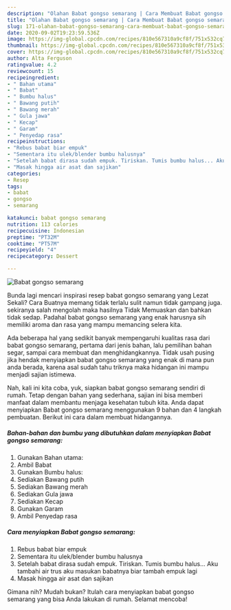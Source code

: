 ```yaml
---
description: "Olahan Babat gongso semarang | Cara Membuat Babat gongso semarang Yang Enak Dan Lezat"
title: "Olahan Babat gongso semarang | Cara Membuat Babat gongso semarang Yang Enak Dan Lezat"
slug: 171-olahan-babat-gongso-semarang-cara-membuat-babat-gongso-semarang-yang-enak-dan-lezat
date: 2020-09-02T19:23:59.536Z
image: https://img-global.cpcdn.com/recipes/810e567310a9cf8f/751x532cq70/babat-gongso-semarang-foto-resep-utama.jpg
thumbnail: https://img-global.cpcdn.com/recipes/810e567310a9cf8f/751x532cq70/babat-gongso-semarang-foto-resep-utama.jpg
cover: https://img-global.cpcdn.com/recipes/810e567310a9cf8f/751x532cq70/babat-gongso-semarang-foto-resep-utama.jpg
author: Alta Ferguson
ratingvalue: 4.2
reviewcount: 15
recipeingredient:
- " Bahan utama"
- " Babat"
- " Bumbu halus"
- " Bawang putih"
- " Bawang merah"
- " Gula jawa"
- " Kecap"
- " Garam"
- " Penyedap rasa"
recipeinstructions:
- "Rebus babat biar empuk"
- "Sementara itu ulek/blender bumbu halusnya"
- "Setelah babat dirasa sudah empuk. Tiriskan. Tumis bumbu halus... Aku tambahi air trus aku masukan babatnya biar tambah empuk lagi"
- "Masak hingga air asat dan sajikan"
categories:
- Resep
tags:
- babat
- gongso
- semarang

katakunci: babat gongso semarang 
nutrition: 113 calories
recipecuisine: Indonesian
preptime: "PT32M"
cooktime: "PT57M"
recipeyield: "4"
recipecategory: Dessert

---
```



![Babat gongso semarang](https://img-global.cpcdn.com/recipes/810e567310a9cf8f/751x532cq70/babat-gongso-semarang-foto-resep-utama.jpg)

Bunda lagi mencari inspirasi resep babat gongso semarang yang Lezat Sekali? Cara Buatnya memang tidak terlalu sulit namun tidak gampang juga. sekiranya salah mengolah maka hasilnya Tidak Memuaskan dan bahkan tidak sedap. Padahal babat gongso semarang yang enak harusnya sih memiliki aroma dan rasa yang mampu memancing selera kita.

Ada beberapa hal yang sedikit banyak mempengaruhi kualitas rasa dari babat gongso semarang, pertama dari jenis bahan, lalu pemilihan bahan segar, sampai cara membuat dan menghidangkannya. Tidak usah pusing jika hendak menyiapkan babat gongso semarang yang enak di mana pun anda berada, karena asal sudah tahu triknya maka hidangan ini mampu menjadi sajian istimewa.




Nah, kali ini kita coba, yuk, siapkan babat gongso semarang sendiri di rumah. Tetap dengan bahan yang sederhana, sajian ini bisa memberi manfaat dalam membantu menjaga kesehatan tubuh kita. Anda dapat menyiapkan Babat gongso semarang menggunakan 9 bahan dan 4 langkah pembuatan. Berikut ini cara dalam membuat hidangannya.

<!--inarticleads1-->

##### Bahan-bahan dan bumbu yang dibutuhkan dalam menyiapkan Babat gongso semarang:

1. Gunakan  Bahan utama:
1. Ambil  Babat
1. Gunakan  Bumbu halus:
1. Sediakan  Bawang putih
1. Sediakan  Bawang merah
1. Sediakan  Gula jawa
1. Sediakan  Kecap
1. Gunakan  Garam
1. Ambil  Penyedap rasa




<!--inarticleads2-->

##### Cara menyiapkan Babat gongso semarang:

1. Rebus babat biar empuk
1. Sementara itu ulek/blender bumbu halusnya
1. Setelah babat dirasa sudah empuk. Tiriskan. Tumis bumbu halus... Aku tambahi air trus aku masukan babatnya biar tambah empuk lagi
1. Masak hingga air asat dan sajikan




Gimana nih? Mudah bukan? Itulah cara menyiapkan babat gongso semarang yang bisa Anda lakukan di rumah. Selamat mencoba!
